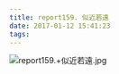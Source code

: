 ```yaml
---
title: report159. 似近若遠
date: 2017-01-12 15:41:23
tags:
---
```

![report159.+似近若遠.jpg](https://i.loli.net/2017/12/25/5a40ad64eef78.jpg)
